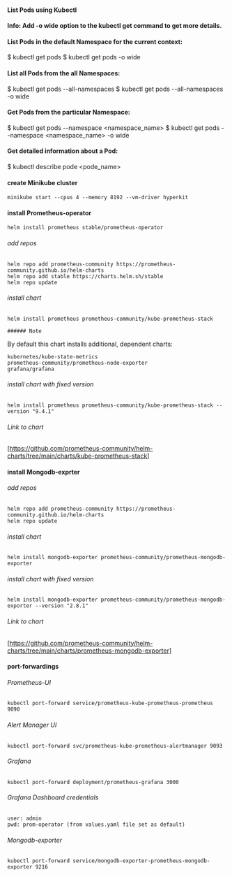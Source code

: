 #### List Pods using Kubectl
#### Info: Add -o wide option to the kubectl get command to get more details.

#### List Pods in the default Namespace for the current context:

$ kubectl get pods
$ kubectl get pods -o wide

#### List all Pods from the all Namespaces:

$ kubectl get pods --all-namespaces 
$ kubectl get pods --all-namespaces -o wide
#### Get Pods from the particular Namespace:

$ kubectl get pods --namespace <namespace_name>
$ kubectl get pods --namespace <namespace_name> -o wide
#### Get detailed information about a Pod:

$ kubectl describe pode <pode_name>


#### create Minikube cluster
    minikube start --cpus 4 --memory 8192 --vm-driver hyperkit

#### install Prometheus-operator
    helm install prometheus stable/prometheus-operator

###### add repos  
    helm repo add prometheus-community https://prometheus-community.github.io/helm-charts
    helm repo add stable https://charts.helm.sh/stable
    helm repo update

###### install chart
    helm install prometheus prometheus-community/kube-prometheus-stack

    ###### Note

   By default this chart installs additional, dependent charts:

    kubernetes/kube-state-metrics
    prometheus-community/prometheus-node-exporter
    grafana/grafana 

###### install chart with fixed version    
    helm install prometheus prometheus-community/kube-prometheus-stack --version "9.4.1"

###### Link to chart
[https://github.com/prometheus-community/helm-charts/tree/main/charts/kube-prometheus-stack]


#### install Mongodb-exprter
###### add repos
    helm repo add prometheus-community https://prometheus-community.github.io/helm-charts
    helm repo update

###### install chart
    helm install mongodb-exporter prometheus-community/prometheus-mongodb-exporter

###### install chart with fixed version    
    helm install mongodb-exporter prometheus-community/prometheus-mongodb-exporter --version "2.8.1"

###### Link to chart
[https://github.com/prometheus-community/helm-charts/tree/main/charts/prometheus-mongodb-exporter]


#### port-forwardings
###### Prometheus-UI
    kubectl port-forward service/prometheus-kube-prometheus-prometheus 9090

###### Alert Manager UI
    kubectl port-forward svc/prometheus-kube-prometheus-alertmanager 9093

###### Grafana
    kubectl port-forward deployment/prometheus-grafana 3000

###### Grafana Dashboard credentials
    user: admin
    pwd: prom-operator (from values.yaml file set as default)

###### Mongodb-exporter 
    kubectl port-forward service/mongodb-exporter-prometheus-mongodb-exporter 9216  

